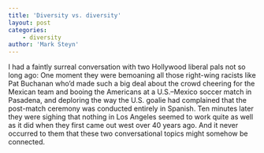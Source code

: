 ```yaml
---
title: 'Diversity vs. diversity'
layout: post
categories:
    - diversity
author: 'Mark Steyn'
---
```


I had a faintly surreal conversation with two Hollywood liberal pals not so long ago: One moment they were bemoaning all those right-wing racists like Pat Buchanan who’d made such a big deal about the crowd cheering for the Mexican team and booing the Americans at a U.S.–Mexico soccer match in Pasadena, and deploring the way the U.S. goalie had complained that the post-match ceremony was conducted entirely in Spanish. Ten minutes later they were sighing that nothing in Los Angeles seemed to work quite as well as it did when they first came out west over 40 years ago. And it never occurred to them that these two conversational topics might somehow be connected.
